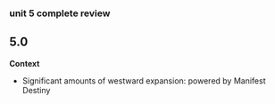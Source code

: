 ### unit 5 complete review
  
## 5.0 

__Context__

- Significant amounts of westward expansion: powered by Manifest Destiny

